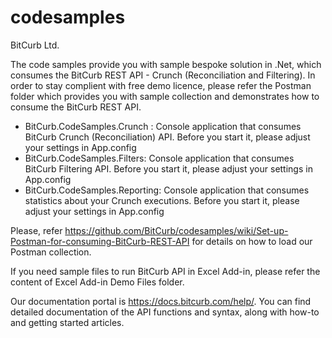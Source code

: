 # codesamples
BitCurb Ltd.

The code samples provide you with sample bespoke solution in .Net, which consumes the BitCurb REST API - Crunch (Reconciliation and Filtering).
In order to stay complient with free demo licence, please refer the Postman folder which provides you with sample collection and demonstrates how to consume the BitCurb REST API.


- BitCurb.CodeSamples.Crunch : Console application that consumes BitCurb Crunch (Reconciliation) API. Before you start it, please adjust your settings in App.config
- BitCurb.CodeSamples.Filters: Console application that consumes BitCurb Filtering API. Before you start it, please adjust your settings in App.config
- BitCurb.CodeSamples.Reporting: Console application that consumes statistics about your Crunch executions. Before you start it, please adjust your settings in App.config

Please, refer https://github.com/BitCurb/codesamples/wiki/Set-up-Postman-for-consuming-BitCurb-REST-API for details on how to load our Postman collection.

If you need sample files to run BitCurb API in Excel Add-in, please refer the content of Excel Add-in Demo Files folder.

Our documentation portal is https://docs.bitcurb.com/help/. You can find detailed documentation of the API functions and syntax, along with how-to and getting started articles.
